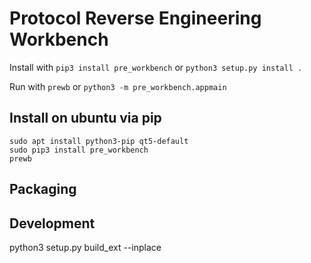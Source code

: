 # Protocol Reverse Engineering Workbench

Install with `pip3 install pre_workbench` or `python3 setup.py install .`

Run with `prewb` or `python3 -m pre_workbench.appmain`



## Install on ubuntu via pip

```
sudo apt install python3-pip qt5-default
sudo pip3 install pre_workbench
prewb
```


## Packaging



## Development

python3 setup.py build_ext --inplace

